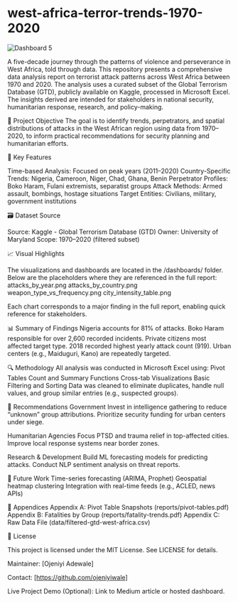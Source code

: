 # west-africa-terror-trends-1970-2020
![Dashboard 5](https://github.com/user-attachments/assets/9a605b95-92d4-4c4d-943f-844c2beb16fb)

A five-decade journey through the patterns of violence and perseverance in West Africa, told through data.
This repository presents a comprehensive data analysis report on terrorist attack patterns across West Africa between 1970 and 2020. The analysis uses a curated subset of the Global Terrorism Database (GTD), publicly available on Kaggle, processed in Microsoft Excel. The insights derived are intended for stakeholders in national security, humanitarian response, research, and policy-making.

🧠 Project Objective
The goal is to identify trends, perpetrators, and spatial distributions of attacks in the West African region using data from 1970–2020, to inform practical recommendations for security planning and humanitarian efforts.

📌 Key Features

Time-based Analysis: Focused on peak years (2011–2020)
Country-Specific Trends: Nigeria, Cameroon, Niger, Chad, Ghana, Benin
Perpetrator Profiles: Boko Haram, Fulani extremists, separatist groups
Attack Methods: Armed assault, bombings, hostage situations
Target Entities: Civilians, military, government institutions

🗃 Dataset Source

Source: Kaggle - Global Terrorism Database (GTD)
Owner: University of Maryland
Scope: 1970–2020 (filtered subset)

📈 Visual Highlights

The visualizations and dashboards are located in the /dashboards/ folder. Below are the placeholders where they are referenced in the full report:
attacks_by_year.png
attacks_by_country.png
weapon_type_vs_frequency.png
city_intensity_table.png

Each chart corresponds to a major finding in the full report, enabling quick reference for stakeholders.

📊 Summary of Findings
Nigeria accounts for 81% of attacks.
Boko Haram responsible for over 2,600 recorded incidents.
Private citizens most affected target type.
2018 recorded highest yearly attack count (919).
Urban centers (e.g., Maiduguri, Kano) are repeatedly targeted.

🔍 Methodology
All analysis was conducted in Microsoft Excel using:
Pivot Tables
Count and Summary Functions
Cross-tab Visualizations
Basic Filtering and Sorting
Data was cleaned to eliminate duplicates, handle null values, and group similar entries (e.g., suspected groups).

📌 Recommendations
Government
Invest in intelligence gathering to reduce “unknown” group attributions.
Prioritize security funding for urban centers under siege.

Humanitarian Agencies
Focus PTSD and trauma relief in top-affected cities.
Improve local response systems near border zones.

Research & Development
Build ML forecasting models for predicting attacks.
Conduct NLP sentiment analysis on threat reports.

🧪 Future Work
Time-series forecasting (ARIMA, Prophet)
Geospatial heatmap clustering
Integration with real-time feeds (e.g., ACLED, news APIs)

📎 Appendices
Appendix A: Pivot Table Snapshots (reports/pivot-tables.pdf)
Appendix B: Fatalities by Group (reports/fatality-trends.pdf)
Appendix C: Raw Data File (data/filtered-gtd-west-africa.csv)

📜 License

This project is licensed under the MIT License. See LICENSE for details.

Maintainer: [Ojeniyi Adewale]

Contact: [https://github.com/ojeniyiwale]

Live Project Demo (Optional): Link to Medium article or hosted dashboard.

